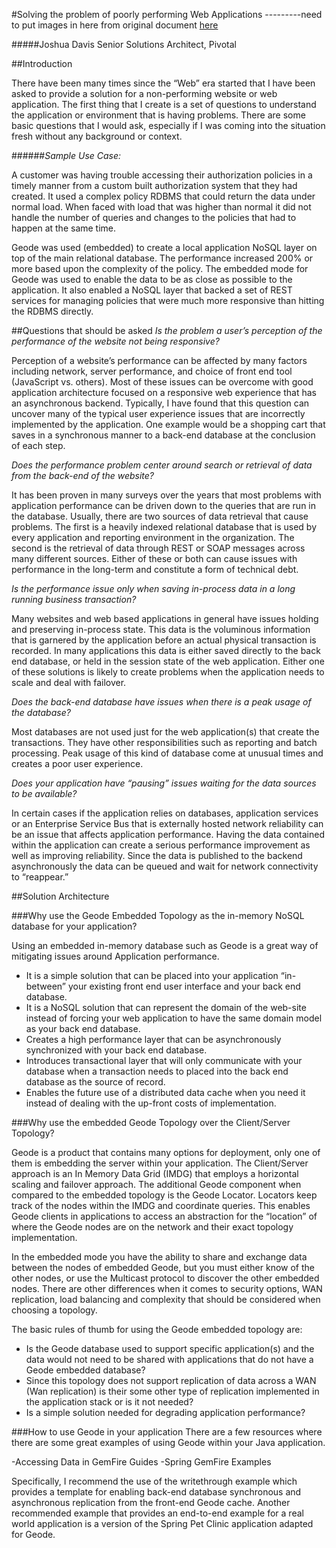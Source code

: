#Solving the problem of poorly performing Web Applications
---------need to put images in here from original document [here](https://docs.google.com/a/pivotal.io/document/d/1vR1f40lD6qYJ-3DrNOhJOkMpKtxij36Pz9Bjax7OT1s/edit#heading=h.fa8ah6dp3ymu)

#####Joshua Davis Senior Solutions Architect, Pivotal

##Introduction

There have been many times since the “Web” era started that I have been asked to provide a solution for a non-performing website or web application.  The first thing that I create is a set of questions to understand the application or environment that is having problems.  There are some basic questions that I would ask, especially if I was coming into the situation fresh without any background or context.

######<i>Sample Use Case:</i>

A customer was having trouble accessing their authorization policies in a timely manner from a custom built authorization system that they had created.  It used a complex policy RDBMS that could return the data under normal load.  When faced with load that was higher than normal it did not handle the number of queries and changes to the policies that had to happen at the same time.

Geode was used (embedded) to create a local application NoSQL layer on top of the main relational database.  The performance increased 200% or more based upon the complexity of the policy.  The embedded mode for Geode was used to enable the data to be as close as possible to the application.  It also enabled a NoSQL layer that backed a set of REST services for managing policies that were much more responsive than hitting the RDBMS directly.

##Questions that should be asked
<i>Is the problem a user’s perception of the performance of the website not being responsive?</i>

Perception of a website’s performance can be affected by many factors including network, server performance, and choice of front end tool (JavaScript vs. others).  Most of these issues can be overcome with good application architecture focused on a responsive web experience that has an asynchronous backend.  Typically, I have found that this question can uncover many of the typical user experience issues that are incorrectly implemented by the application.  One example would be a shopping cart that saves in a synchronous manner to a back-end database at the conclusion of each step.

<i>Does the performance problem center around search or retrieval of data from the back-end of the website?</i>

It has been proven in many surveys over the years that most problems with application performance can be driven down to the queries that are run in the database.  Usually, there are two sources of data retrieval that cause problems.  The first is a heavily indexed relational database that is used by every application and reporting environment in the organization.  The second is the retrieval of data through REST or SOAP messages across many different sources.  Either of these or both can cause issues with performance in the long-term and constitute a form of technical debt.

<i>Is the performance issue only when saving in-process data in a long running business transaction?</i>

Many websites and web based applications in general have issues holding and preserving in-process state.  This data is the voluminous information that is garnered by the application before an actual physical transaction is recorded.  In many applications this data is either saved directly to the back end database, or held in the session state of the web application.  Either one of these solutions is likely to create problems when the application needs to scale and deal with failover.

<i>Does the back-end database have issues when there is a peak usage of the database?</i>

Most databases are not used just for the web application(s) that create the transactions.  They have other responsibilities such as reporting and batch processing.  Peak usage of this kind of database come at unusual times and creates a poor user experience.

<i>Does your application have “pausing” issues waiting for the data sources to be available?</i>

In certain cases if the application relies on databases, application services or an Enterprise Service Bus that is externally hosted network reliability can be an issue that affects application performance.  Having the data contained within the application can create a serious performance improvement as well as improving reliability.  Since the data is published to the backend asynchronously the data can be queued and wait for network connectivity to “reappear.”

##Solution Architecture

###Why use the Geode Embedded Topology as the in-memory NoSQL database for your application?

Using an embedded in-memory database such as Geode is a great way of mitigating issues around Application performance.



<ul>
<li>It is a simple solution that can be placed into your application “in-between” your existing front end user interface and your back end database.</li>

<li>It is a NoSQL solution that can represent the domain of the web-site instead of forcing your web application to have the same domain model as your back end database.</li>

<li>Creates a high performance layer that can be asynchronously synchronized with your back end database.</li>

<li>Introduces transactional layer that will only communicate with your database when a transaction needs to placed into the back end database as the source of record.</li>

<li>Enables the future use of a distributed data cache when you need it instead of dealing with the up-front costs of implementation. </li>
</ul>
###Why use the embedded Geode Topology over the Client/Server Topology?

Geode is a product that contains many options for deployment, only one of them is embedding the server within your application.  The Client/Server approach is an In Memory Data Grid (IMDG) that employs a horizontal scaling and failover approach. The additional Geode component when compared to the embedded topology is the Geode Locator.  Locators keep track of the nodes within the IMDG and coordinate queries.  This enables Geode clients in applications to access an abstraction for the “location” of where the Geode nodes are on the network and their exact topology implementation.

In the embedded mode you have the ability to share and exchange data between the nodes of embedded Geode, but you must either know of the other nodes, or use the Multicast protocol to discover the other embedded nodes.  There are other differences when it comes to security options, WAN replication, load balancing and complexity that should be considered when choosing a topology.  

The basic rules of thumb for using the Geode embedded topology are:
<ul>
<li>Is the Geode database used to support specific application(s) and the data  would not need to be shared with applications that do not have a Geode embedded database?</li>

<li>Since this topology does not support replication of data across a WAN (Wan replication) is their some other type of replication implemented in the application stack or is it not needed? </li>

<li>Is a simple solution needed for degrading application performance?</li>
</ul>

###How to use Geode in your application
There are a few resources where there are some great examples of using Geode within your Java application.
  
-Accessing Data in GemFire Guides
-Spring GemFire Examples

Specifically, I recommend the use of the writethrough example which provides a template for enabling back-end database synchronous and asynchronous replication from the front-end Geode cache.  Another recommended example that provides an end-to-end example for a real world application is a version of the Spring Pet Clinic application adapted for Geode.  
